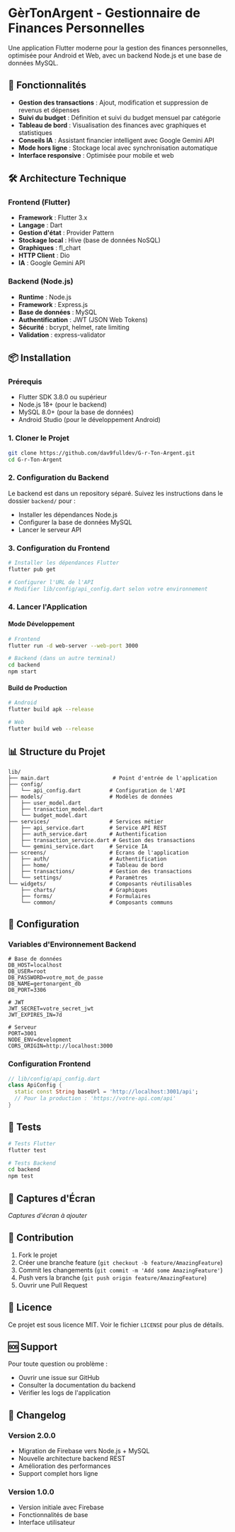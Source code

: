 # GèrTonArgent - Gestionnaire de Finances Personnelles

Une application Flutter moderne pour la gestion des finances personnelles, optimisée pour Android et Web, avec un backend Node.js et une base de données MySQL.

## 🚀 Fonctionnalités

- **Gestion des transactions** : Ajout, modification et suppression de revenus et dépenses
- **Suivi du budget** : Définition et suivi du budget mensuel par catégorie
- **Tableau de bord** : Visualisation des finances avec graphiques et statistiques
- **Conseils IA** : Assistant financier intelligent avec Google Gemini API
- **Mode hors ligne** : Stockage local avec synchronisation automatique
- **Interface responsive** : Optimisée pour mobile et web

## 🛠️ Architecture Technique

### Frontend (Flutter)
- **Framework** : Flutter 3.x
- **Langage** : Dart
- **Gestion d'état** : Provider Pattern
- **Stockage local** : Hive (base de données NoSQL)
- **Graphiques** : fl_chart
- **HTTP Client** : Dio
- **IA** : Google Gemini API

### Backend (Node.js)
- **Runtime** : Node.js
- **Framework** : Express.js
- **Base de données** : MySQL
- **Authentification** : JWT (JSON Web Tokens)
- **Sécurité** : bcrypt, helmet, rate limiting
- **Validation** : express-validator

## 📦 Installation

### Prérequis
- Flutter SDK 3.8.0 ou supérieur
- Node.js 18+ (pour le backend)
- MySQL 8.0+ (pour la base de données)
- Android Studio (pour le développement Android)

### 1. Cloner le Projet
```bash
git clone https://github.com/dav9fulldev/G-r-Ton-Argent.git
cd G-r-Ton-Argent
```

### 2. Configuration du Backend
Le backend est dans un repository séparé. Suivez les instructions dans le dossier `backend/` pour :
- Installer les dépendances Node.js
- Configurer la base de données MySQL
- Lancer le serveur API

### 3. Configuration du Frontend
```bash
# Installer les dépendances Flutter
flutter pub get

# Configurer l'URL de l'API
# Modifier lib/config/api_config.dart selon votre environnement
```

### 4. Lancer l'Application

#### Mode Développement
```bash
# Frontend
flutter run -d web-server --web-port 3000

# Backend (dans un autre terminal)
cd backend
npm start
```

#### Build de Production
```bash
# Android
flutter build apk --release

# Web
flutter build web --release
```

## 📊 Structure du Projet

```
lib/
├── main.dart                    # Point d'entrée de l'application
├── config/
│   └── api_config.dart         # Configuration de l'API
├── models/                     # Modèles de données
│   ├── user_model.dart
│   ├── transaction_model.dart
│   └── budget_model.dart
├── services/                   # Services métier
│   ├── api_service.dart        # Service API REST
│   ├── auth_service.dart       # Authentification
│   ├── transaction_service.dart # Gestion des transactions
│   └── gemini_service.dart     # Service IA
├── screens/                    # Écrans de l'application
│   ├── auth/                   # Authentification
│   ├── home/                   # Tableau de bord
│   ├── transactions/           # Gestion des transactions
│   └── settings/               # Paramètres
└── widgets/                    # Composants réutilisables
    ├── charts/                 # Graphiques
    ├── forms/                  # Formulaires
    └── common/                 # Composants communs
```

## 🔧 Configuration

### Variables d'Environnement Backend
```env
# Base de données
DB_HOST=localhost
DB_USER=root
DB_PASSWORD=votre_mot_de_passe
DB_NAME=gertonargent_db
DB_PORT=3306

# JWT
JWT_SECRET=votre_secret_jwt
JWT_EXPIRES_IN=7d

# Serveur
PORT=3001
NODE_ENV=development
CORS_ORIGIN=http://localhost:3000
```

### Configuration Frontend
```dart
// lib/config/api_config.dart
class ApiConfig {
  static const String baseUrl = 'http://localhost:3001/api';
  // Pour la production : 'https://votre-api.com/api'
}
```

## 🧪 Tests

```bash
# Tests Flutter
flutter test

# Tests Backend
cd backend
npm test
```

## 📱 Captures d'Écran

*Captures d'écran à ajouter*

## 🤝 Contribution

1. Fork le projet
2. Créer une branche feature (`git checkout -b feature/AmazingFeature`)
3. Commit les changements (`git commit -m 'Add some AmazingFeature'`)
4. Push vers la branche (`git push origin feature/AmazingFeature`)
5. Ouvrir une Pull Request

## 📄 Licence

Ce projet est sous licence MIT. Voir le fichier `LICENSE` pour plus de détails.

## 🆘 Support

Pour toute question ou problème :
- Ouvrir une issue sur GitHub
- Consulter la documentation du backend
- Vérifier les logs de l'application

## 🔄 Changelog

### Version 2.0.0
- Migration de Firebase vers Node.js + MySQL
- Nouvelle architecture backend REST
- Amélioration des performances
- Support complet hors ligne

### Version 1.0.0
- Version initiale avec Firebase
- Fonctionnalités de base
- Interface utilisateur